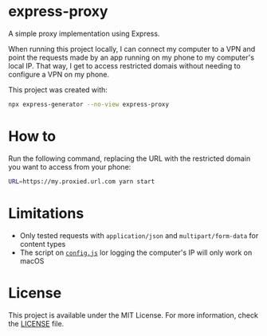 # express-proxy

A simple proxy implementation using Express.

When running this project locally, I can connect my computer to a VPN and point the requests made by an app running on my phone to my computer's local IP. That way, I get to access restricted domais without needing to configure a VPN on my phone.

This project was created with:

```bash
npx express-generator --no-view express-proxy
```

# How to

Run the following command, replacing the URL with the restricted domain you want to access from your phone:

```bash
URL=https://my.proxied.url.com yarn start
```

# Limitations

- Only tested requests with `application/json` and `multipart/form-data` for content types
- The script on [`config.js`](./config.js) lor logging the computer's IP will only work on macOS

# License

This project is available under the MIT License. For more information, check the [LICENSE](./LICENSE) file.
